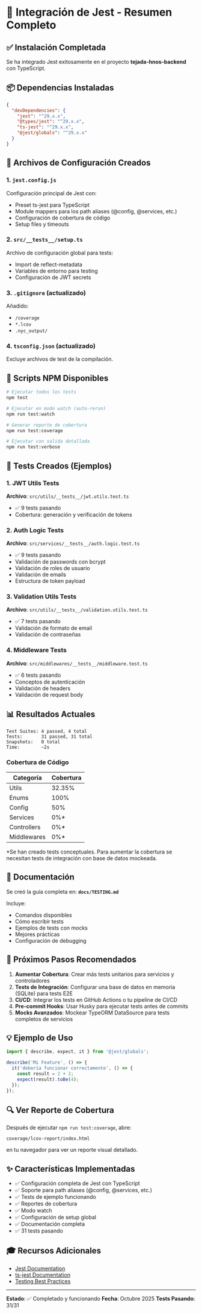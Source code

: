 # 🎯 Integración de Jest - Resumen Completo

## ✅ Instalación Completada

Se ha integrado Jest exitosamente en el proyecto **tejada-hnos-backend** con TypeScript.

## 📦 Dependencias Instaladas

```json
{
  "devDependencies": {
    "jest": "^29.x.x",
    "@types/jest": "^29.x.x",
    "ts-jest": "^29.x.x",
    "@jest/globals": "^29.x.x"
  }
}
```

## 🔧 Archivos de Configuración Creados

### 1. `jest.config.js`
Configuración principal de Jest con:
- Preset ts-jest para TypeScript
- Module mappers para los path aliases (@config, @services, etc.)
- Configuración de cobertura de código
- Setup files y timeouts

### 2. `src/__tests__/setup.ts`
Archivo de configuración global para tests:
- Import de reflect-metadata
- Variables de entorno para testing
- Configuración de JWT secrets

### 3. `.gitignore` (actualizado)
Añadido:
- `/coverage`
- `*.lcov`
- `.nyc_output/`

### 4. `tsconfig.json` (actualizado)
Excluye archivos de test de la compilación.

## 📝 Scripts NPM Disponibles

```bash
# Ejecutar todos los tests
npm test

# Ejecutar en modo watch (auto-rerun)
npm run test:watch

# Generar reporte de cobertura
npm run test:coverage

# Ejecutar con salida detallada
npm run test:verbose
```

## 🧪 Tests Creados (Ejemplos)

### 1. JWT Utils Tests
**Archivo**: `src/utils/__tests__/jwt.utils.test.ts`
- ✅ 9 tests pasando
- Cobertura: generación y verificación de tokens

### 2. Auth Logic Tests
**Archivo**: `src/services/__tests__/auth.logic.test.ts`
- ✅ 9 tests pasando
- Validación de passwords con bcrypt
- Validación de roles de usuario
- Validación de emails
- Estructura de token payload

### 3. Validation Utils Tests
**Archivo**: `src/utils/__tests__/validation.utils.test.ts`
- ✅ 7 tests pasando
- Validación de formato de email
- Validación de contraseñas

### 4. Middleware Tests
**Archivo**: `src/middlewares/__tests__/middleware.test.ts`
- ✅ 6 tests pasando
- Conceptos de autenticación
- Validación de headers
- Validación de request body

## 📊 Resultados Actuales

```
Test Suites: 4 passed, 4 total
Tests:       31 passed, 31 total
Snapshots:   0 total
Time:        ~2s
```

### Cobertura de Código

| Categoría    | Cobertura |
|-------------|-----------|
| Utils       | 32.35%    |
| Enums       | 100%      |
| Config      | 50%       |
| Services    | 0%*       |
| Controllers | 0%*       |
| Middlewares | 0%*       |

*Se han creado tests conceptuales. Para aumentar la cobertura se necesitan tests de integración con base de datos mockeada.

## 📖 Documentación

Se creó la guía completa en: **`docs/TESTING.md`**

Incluye:
- Comandos disponibles
- Cómo escribir tests
- Ejemplos de tests con mocks
- Mejores prácticas
- Configuración de debugging

## 🚀 Próximos Pasos Recomendados

1. **Aumentar Cobertura**: Crear más tests unitarios para servicios y controladores
2. **Tests de Integración**: Configurar una base de datos en memoria (SQLite) para tests E2E
3. **CI/CD**: Integrar los tests en GitHub Actions o tu pipeline de CI/CD
4. **Pre-commit Hooks**: Usar Husky para ejecutar tests antes de commits
5. **Mocks Avanzados**: Mockear TypeORM DataSource para tests completos de servicios

## 💡 Ejemplo de Uso

```typescript
import { describe, expect, it } from '@jest/globals';

describe('Mi Feature', () => {
  it('debería funcionar correctamente', () => {
    const result = 2 + 2;
    expect(result).toBe(4);
  });
});
```

## 🔍 Ver Reporte de Cobertura

Después de ejecutar `npm run test:coverage`, abre:

```
coverage/lcov-report/index.html
```

en tu navegador para ver un reporte visual detallado.

## ✨ Características Implementadas

- ✅ Configuración completa de Jest con TypeScript
- ✅ Soporte para path aliases (@config, @services, etc.)
- ✅ Tests de ejemplo funcionando
- ✅ Reportes de cobertura
- ✅ Modo watch
- ✅ Configuración de setup global
- ✅ Documentación completa
- ✅ 31 tests pasando

## 🎓 Recursos Adicionales

- [Jest Documentation](https://jestjs.io/)
- [ts-jest Documentation](https://kulshekhar.github.io/ts-jest/)
- [Testing Best Practices](https://github.com/goldbergyoni/javascript-testing-best-practices)

---

**Estado**: ✅ Completado y funcionando
**Fecha**: Octubre 2025
**Tests Pasando**: 31/31
